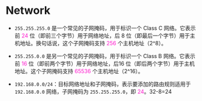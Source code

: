 # Network

- `255.255.255.0` 是一个常见的子网掩码，用于标识一个 Class C 网络。它表示前 <span  style="color: #ff1bce; ">24</span> 位（即前三个字节）用于网络地址，后 8 位（即最后一个字节）用于主机地址。换句话说，这个子网掩码支持  <span  style="color: #ff1bce; ">256</span> 个主机地址（2^8）。
- `255.255.0.0` 是另一个常见的子网掩码，用于标识一个 Class B 网络。它表示前 <span  style="color: #ff1bce; ">16</span> 位（即前两个字节）用于网络地址，后16 位（即后两个字节）用于主机地址。这个子网掩码支持 <span  style="color: #ff1bce; ">65536</span>  个主机地址（2^16）。

- `192.168.0.0/24`：目标网络地址和子网掩码，表示要添加的路由规则适用于 `192.168.0.0` 网络，子网掩码为 `255.255.255.0`，即  <span  style="color: #ff1bce; ">24</span>。32-8=24

